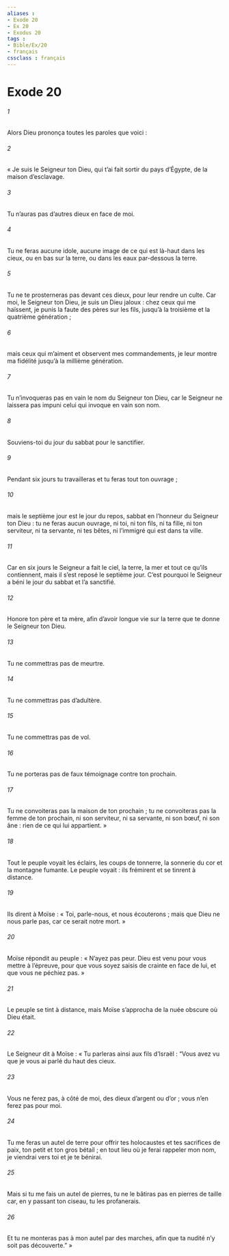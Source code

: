 ```yaml
---
aliases : 
- Exode 20
- Ex 20
- Exodus 20
tags : 
- Bible/Ex/20
- français
cssclass : français
---
```


# Exode 20

###### 1
Alors Dieu prononça toutes les paroles que voici :
###### 2
« Je suis le Seigneur ton Dieu, qui t’ai fait sortir du pays d’Égypte, de la maison d’esclavage.
###### 3
Tu n’auras pas d’autres dieux en face de moi.
###### 4
Tu ne feras aucune idole, aucune image de ce qui est là-haut dans les cieux, ou en bas sur la terre, ou dans les eaux par-dessous la terre.
###### 5
Tu ne te prosterneras pas devant ces dieux, pour leur rendre un culte. Car moi, le Seigneur ton Dieu, je suis un Dieu jaloux : chez ceux qui me haïssent, je punis la faute des pères sur les fils, jusqu’à la troisième et la quatrième génération ;
###### 6
mais ceux qui m’aiment et observent mes commandements, je leur montre ma fidélité jusqu’à la millième génération.
###### 7
Tu n’invoqueras pas en vain le nom du Seigneur ton Dieu, car le Seigneur ne laissera pas impuni celui qui invoque en vain son nom.
###### 8
Souviens-toi du jour du sabbat pour le sanctifier.
###### 9
Pendant six jours tu travailleras et tu feras tout ton ouvrage ;
###### 10
mais le septième jour est le jour du repos, sabbat en l’honneur du Seigneur ton Dieu : tu ne feras aucun ouvrage, ni toi, ni ton fils, ni ta fille, ni ton serviteur, ni ta servante, ni tes bêtes, ni l’immigré qui est dans ta ville.
###### 11
Car en six jours le Seigneur a fait le ciel, la terre, la mer et tout ce qu’ils contiennent, mais il s’est reposé le septième jour. C’est pourquoi le Seigneur a béni le jour du sabbat et l’a sanctifié.
###### 12
Honore ton père et ta mère, afin d’avoir longue vie sur la terre que te donne le Seigneur ton Dieu.
###### 13
Tu ne commettras pas de meurtre.
###### 14
Tu ne commettras pas d’adultère.
###### 15
Tu ne commettras pas de vol.
###### 16
Tu ne porteras pas de faux témoignage contre ton prochain.
###### 17
Tu ne convoiteras pas la maison de ton prochain ; tu ne convoiteras pas la femme de ton prochain, ni son serviteur, ni sa servante, ni son bœuf, ni son âne : rien de ce qui lui appartient. »
###### 18
Tout le peuple voyait les éclairs, les coups de tonnerre, la sonnerie du cor et la montagne fumante. Le peuple voyait : ils frémirent et se tinrent à distance.
###### 19
Ils dirent à Moïse : « Toi, parle-nous, et nous écouterons ; mais que Dieu ne nous parle pas, car ce serait notre mort. »
###### 20
Moïse répondit au peuple : « N’ayez pas peur. Dieu est venu pour vous mettre à l’épreuve, pour que vous soyez saisis de crainte en face de lui, et que vous ne péchiez pas. »
###### 21
Le peuple se tint à distance, mais Moïse s’approcha de la nuée obscure où Dieu était.
###### 22
Le Seigneur dit à Moïse : « Tu parleras ainsi aux fils d’Israël : “Vous avez vu que je vous ai parlé du haut des cieux.
###### 23
Vous ne ferez pas, à côté de moi, des dieux d’argent ou d’or ; vous n’en ferez pas pour moi.
###### 24
Tu me feras un autel de terre pour offrir tes holocaustes et tes sacrifices de paix, ton petit et ton gros bétail ; en tout lieu où je ferai rappeler mon nom, je viendrai vers toi et je te bénirai.
###### 25
Mais si tu me fais un autel de pierres, tu ne le bâtiras pas en pierres de taille car, en y passant ton ciseau, tu les profanerais.
###### 26
Et tu ne monteras pas à mon autel par des marches, afin que ta nudité n’y soit pas découverte.” »
